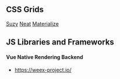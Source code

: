 ## CSS Grids

[Suzy](http://susy.oddbird.net/)
[Neat](http://neat.bourbon.io/)
[Materialize](http://materializecss.com/)





## JS Libraries and Frameworks

#### Vue Native Rendering Backend
* https://weex-project.io/
